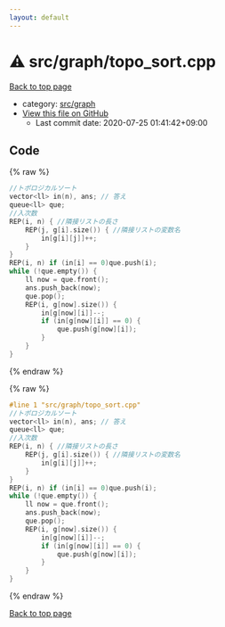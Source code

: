 ```yaml
---
layout: default
---
```


<!-- mathjax config similar to math.stackexchange -->
<script type="text/javascript" async
  src="https://cdnjs.cloudflare.com/ajax/libs/mathjax/2.7.5/MathJax.js?config=TeX-MML-AM_CHTML">
</script>
<script type="text/x-mathjax-config">
  MathJax.Hub.Config({
    TeX: { equationNumbers: { autoNumber: "AMS" }},
    tex2jax: {
      inlineMath: [ ['$','$'] ],
      processEscapes: true
    },
    "HTML-CSS": { matchFontHeight: false },
    displayAlign: "left",
    displayIndent: "2em"
  });
</script>

<script type="text/javascript" src="https://cdnjs.cloudflare.com/ajax/libs/jquery/3.4.1/jquery.min.js"></script>
<script src="https://cdn.jsdelivr.net/npm/jquery-balloon-js@1.1.2/jquery.balloon.min.js" integrity="sha256-ZEYs9VrgAeNuPvs15E39OsyOJaIkXEEt10fzxJ20+2I=" crossorigin="anonymous"></script>
<script type="text/javascript" src="../../../assets/js/copy-button.js"></script>
<link rel="stylesheet" href="../../../assets/css/copy-button.css" />


# :warning: src/graph/topo_sort.cpp

<a href="../../../index.html">Back to top page</a>

* category: <a href="../../../index.html#5442c8f317d712204bf06ed26672e17c">src/graph</a>
* <a href="{{ site.github.repository_url }}/blob/master/src/graph/topo_sort.cpp">View this file on GitHub</a>
    - Last commit date: 2020-07-25 01:41:42+09:00




## Code

<a id="unbundled"></a>
{% raw %}
```cpp
//トポロジカルソート
vector<ll> in(n), ans; // 答え
queue<ll> que;
//入次数
REP(i, n) { //隣接リストの長さ
	REP(j, g[i].size()) { //隣接リストの変数名
		in[g[i][j]]++;
	}
}
REP(i, n) if (in[i] == 0)que.push(i);
while (!que.empty()) {
	ll now = que.front();
	ans.push_back(now);
	que.pop();
	REP(i, g[now].size()) {
		in[g[now][i]]--;
		if (in[g[now][i]] == 0) {
			que.push(g[now][i]);
		}
	}
}
```
{% endraw %}

<a id="bundled"></a>
{% raw %}
```cpp
#line 1 "src/graph/topo_sort.cpp"
//トポロジカルソート
vector<ll> in(n), ans; // 答え
queue<ll> que;
//入次数
REP(i, n) { //隣接リストの長さ
	REP(j, g[i].size()) { //隣接リストの変数名
		in[g[i][j]]++;
	}
}
REP(i, n) if (in[i] == 0)que.push(i);
while (!que.empty()) {
	ll now = que.front();
	ans.push_back(now);
	que.pop();
	REP(i, g[now].size()) {
		in[g[now][i]]--;
		if (in[g[now][i]] == 0) {
			que.push(g[now][i]);
		}
	}
}

```
{% endraw %}

<a href="../../../index.html">Back to top page</a>


